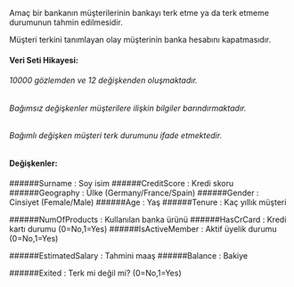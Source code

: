

Amaç bir bankanın müşterilerinin bankayı terk etme ya da terk etmeme durumunun tahmin edilmesidir.

Müşteri terkini tanımlayan olay müşterinin banka hesabını kapatmasıdır.

#### Veri Seti Hikayesi:

###### 10000 gözlemden ve 12 değişkenden oluşmaktadır.
###### Bağımsız değişkenler müşterilere ilişkin bilgiler barındırmaktadır.
###### Bağımlı değişken müşteri terk durumunu ifade etmektedir.

#### Değişkenler:

######Surname : Soy isim
######CreditScore : Kredi skoru
######Geography : Ülke (Germany/France/Spain)
######Gender : Cinsiyet (Female/Male)
######Age : Yaş
######Tenure : Kaç yıllık müşteri

######NumOfProducts : Kullanılan banka ürünü
######HasCrCard : Kredi kartı durumu (0=No,1=Yes)
######IsActiveMember : Aktif üyelik durumu (0=No,1=Yes)

######EstimatedSalary : Tahmini maaş
######Balance : Bakiye

######Exited : Terk mi değil mi? (0=No,1=Yes)

